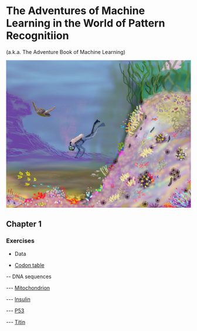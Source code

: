 # The Adventures of Machine Learning in the World of Pattern Recognitiion 
(a.k.a. The Adventure Book of Machine Learning)

![Main Cover Image](https://github.com/tatpongkatanyukul/AdventureBook/blob/main/deep_learning2b.png)

## Chapter 1

### Exercises
- Data

- [Codon table](https://github.com/tatpongkatanyukul/AdventureBook/blob/main/codons.txt)

-- DNA sequences

--- [Mitochondrion](https://github.com/tatpongkatanyukul/AdventureBook/blob/main/homo_sapiens_mitochondrion.txt)

--- [Insulin](https://github.com/tatpongkatanyukul/AdventureBook/blob/main/homo_sapiens_insulin.txt)

--- [P53](https://github.com/tatpongkatanyukul/AdventureBook/blob/main/homo_sapiens_p53.txt)

--- [Titin](https://github.com/tatpongkatanyukul/AdventureBook/blob/main/homo_sapiens_titin.txt)


